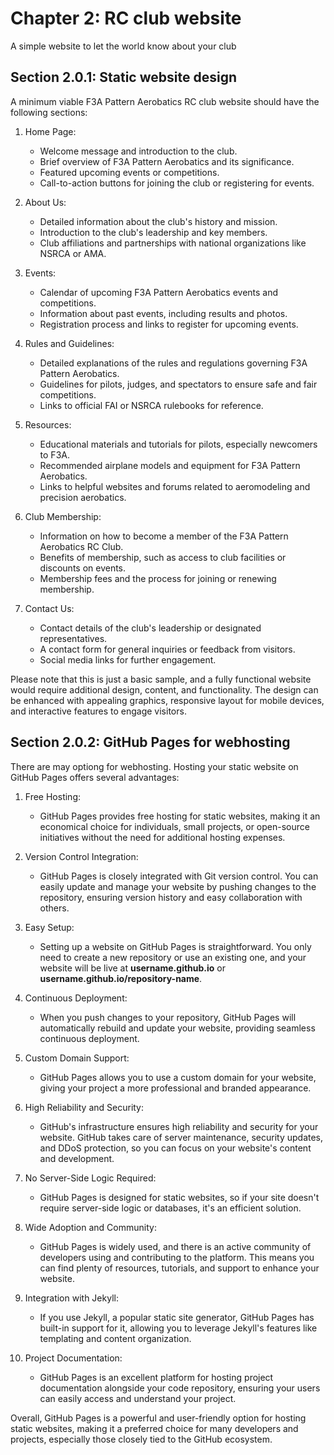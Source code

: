 # Chapter 2: RC club website

A simple website to let the world know about your club

## Section 2.0.1: Static website design

A minimum viable F3A Pattern Aerobatics RC club website should have the following sections:

1. Home Page:
   - Welcome message and introduction to the club.
   - Brief overview of F3A Pattern Aerobatics and its significance.
   - Featured upcoming events or competitions.
   - Call-to-action buttons for joining the club or registering for events.

2. About Us:
   - Detailed information about the club's history and mission.
   - Introduction to the club's leadership and key members.
   - Club affiliations and partnerships with national organizations like NSRCA or AMA.

3. Events:
   - Calendar of upcoming F3A Pattern Aerobatics events and competitions.
   - Information about past events, including results and photos.
   - Registration process and links to register for upcoming events.

4. Rules and Guidelines:
   - Detailed explanations of the rules and regulations governing F3A Pattern Aerobatics.
   - Guidelines for pilots, judges, and spectators to ensure safe and fair competitions.
   - Links to official FAI or NSRCA rulebooks for reference.

5. Resources:
   - Educational materials and tutorials for pilots, especially newcomers to F3A.
   - Recommended airplane models and equipment for F3A Pattern Aerobatics.
   - Links to helpful websites and forums related to aeromodeling and precision aerobatics.

6. Club Membership:
   - Information on how to become a member of the F3A Pattern Aerobatics RC Club.
   - Benefits of membership, such as access to club facilities or discounts on events.
   - Membership fees and the process for joining or renewing membership.

7. Contact Us:
   - Contact details of the club's leadership or designated representatives.
   - A contact form for general inquiries or feedback from visitors.
   - Social media links for further engagement.

Please note that this is just a basic sample, and a fully functional website would require additional design, content, and functionality. The design can be enhanced with appealing graphics, responsive layout for mobile devices, and interactive features to engage visitors.


## Section 2.0.2: GitHub Pages for webhosting

There are may optiong for webhosting. Hosting your static website on GitHub Pages offers several advantages:

1. Free Hosting:
   - GitHub Pages provides free hosting for static websites, making it an economical choice for individuals, small projects, or open-source initiatives without the need for additional hosting expenses.

2. Version Control Integration:
   - GitHub Pages is closely integrated with Git version control. You can easily update and manage your website by pushing changes to the repository, ensuring version history and easy collaboration with others.

3. Easy Setup:
   - Setting up a website on GitHub Pages is straightforward. You only need to create a new repository or use an existing one, and your website will be live at **username.github.io** or **username.github.io/repository-name**.

4. Continuous Deployment:
   - When you push changes to your repository, GitHub Pages will automatically rebuild and update your website, providing seamless continuous deployment.

5. Custom Domain Support:
   - GitHub Pages allows you to use a custom domain for your website, giving your project a more professional and branded appearance.

6. High Reliability and Security:
   - GitHub's infrastructure ensures high reliability and security for your website. GitHub takes care of server maintenance, security updates, and DDoS protection, so you can focus on your website's content and development.

7. No Server-Side Logic Required:
   - GitHub Pages is designed for static websites, so if your site doesn't require server-side logic or databases, it's an efficient solution.

8. Wide Adoption and Community:
   - GitHub Pages is widely used, and there is an active community of developers using and contributing to the platform. This means you can find plenty of resources, tutorials, and support to enhance your website.

9. Integration with Jekyll:
   - If you use Jekyll, a popular static site generator, GitHub Pages has built-in support for it, allowing you to leverage Jekyll's features like templating and content organization.

10. Project Documentation:
    - GitHub Pages is an excellent platform for hosting project documentation alongside your code repository, ensuring your users can easily access and understand your project.

Overall, GitHub Pages is a powerful and user-friendly option for hosting static websites, making it a preferred choice for many developers and projects, especially those closely tied to the GitHub ecosystem.
